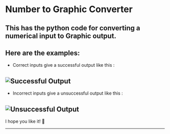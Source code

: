 # Number to Graphic Converter

This has the python code for converting a numerical input to Graphic output.
---
Here are the examples:
---

- Correct inputs give a successful output like this :

![Successful Output](https://github.com/aaravchandra02/numbers/blob/master/Images/1.png)
---

- Incorrect inputs give a unsuccessful output like this :

![Unsuccessful Output](https://github.com/aaravchandra02/numbers/blob/master/Images/2.png)
---

I hope you like it! :slightly_smiling_face:

---